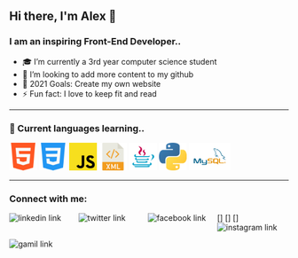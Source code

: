 ## Hi there, I'm Alex 👋

### I am an inspiring Front-End Developer..

- 🎓  I’m currently a 3rd year computer science student 
- 👯  I’m looking to add more content to my github 
- 🥅  2021 Goals: Create my own website 
- ⚡  Fun fact: I love to keep fit and read

---

### 📕 Current languages learning..

<p float="left">
<img src="images/html.png" height="50">
<img src="images/css.png" height="50">
<img src="images/js.png" height="50">
<img src="images/xml.png" height="50">
<img src="images/java.png" height="50">
<img src="images/python.png" height="50">
<img src="images/mysql.png" height="50">
</p>

---

### Connect with me:

[<img align="left" alt="linkedin link" height="30px" width="125px" src="https://img.shields.io/badge/LinkedIn-0077B5?style=for-the-badge&logo=linkedin&logoColor=white" />][linkedin]
[<img align="left" alt="twitter link" height="30px" width="125px" src="https://img.shields.io/badge/Twitter-1DA1F2?style=for-the-badge&logo=twitter&logoColor=white" />][twitter]
[<img align="left" alt="facebook link" height="30px" width="125px" src="https://img.shields.io/badge/Facebook-1877F2?style=for-the-badge&logo=facebook&logoColor=white" />]
[<img align="left" alt="instagram link" height="30px" width="125px" src="https://img.shields.io/badge/Instagram-E4405F?style=for-the-badge&logo=instagram&logoColor=white" />]
[<img align="left" alt="gamil link" height="30px" width="125px" src="https://img.shields.io/badge/Gmail-D14836?style=for-the-badge&logo=gmail&logoColor=white" href="mailto:ajscottleicester@gmail.com" />]

<br />

[twitter]: https://twitter.com/ajscott29
[linkedin]: https://www.linkedin.com/in/ajscottleicester
